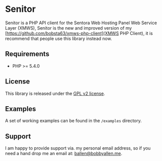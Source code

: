 # Senitor

Senitor is a PHP API client for the Sentora Web Hosting Panel Web Service Layer (XMWS), Senitor is the new and improved version of my [https://github.com/bobsta63/xmws-php-client](XMWS PHP Client), it is recommend that people use this library instead now.

Requirements
------------

* PHP >= 5.4.0

License
-------

This library is released under the [GPL v2 license](LICENSE).

Examples
--------

A set of working examples can be found in the ``/examples`` directory.

Support
-------

I am happy to provide support via. my personal email address, so if you need a hand drop me an email at: [ballen@bobbyallen.me](mailto:ballen@bobbyallen.me).